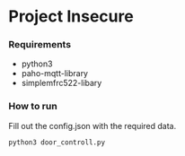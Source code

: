 # Project Insecure

### Requirements
- python3
- paho-mqtt-library
- simplemfrc522-libary

### How to run

Fill out the config.json with the required data.

```shell
python3 door_controll.py
```
